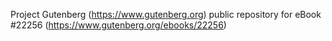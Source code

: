 Project Gutenberg (https://www.gutenberg.org) public repository for eBook #22256 (https://www.gutenberg.org/ebooks/22256)

